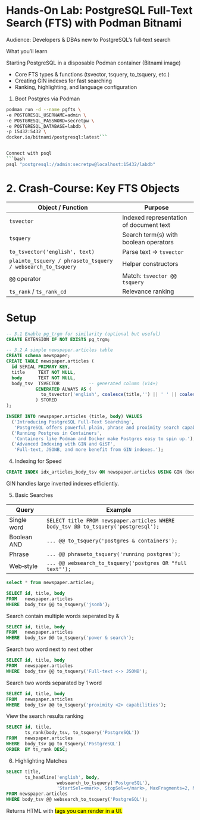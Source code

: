 
# Hands‑On Lab: PostgreSQL Full‑Text Search (FTS) with Podman Bitnami

Audience: Developers & DBAs new to PostgreSQL’s full‑text search

What you’ll learn

Starting PostgreSQL in a disposable Podman container (Bitnami image)

- Core FTS types & functions (tsvector, tsquery, to_tsquery, etc.)
- Creating GIN indexes for fast searching 
- Ranking, highlighting, and language configuration



1. Boot Postgres via Podman


```bash
podman run -d --name pgfts \
-e POSTGRESQL_USERNAME=admin \
-e POSTGRESQL_PASSWORD=secretpw \
-e POSTGRESQL_DATABASE=labdb \
-p 15432:5432 \
docker.io/bitnami/postgresql:latest```


Connect with psql
```bash
psql "postgresql://admin:secretpw@localhost:15432/labdb"
```


# 2. Crash‑Course: Key FTS Objects

| Object / Function                                           | Purpose                                 |
| ----------------------------------------------------------- | --------------------------------------- |
| `tsvector`                                                  | Indexed representation of document text |
| `tsquery`                                                   | Search term(s) with boolean operators   |
| `to_tsvector('english', text)`                              | Parse text → `tsvector`                 |
| `plainto_tsquery / phraseto_tsquery / websearch_to_tsquery` | Helper constructors                     |
| `@@` operator                                               | Match: `tsvector @@ tsquery`            |
| `ts_rank` / `ts_rank_cd`                                    | Relevance ranking                       |


# Setup

```sql
-- 3.1 Enable pg_trgm for similarity (optional but useful)
CREATE EXTENSION IF NOT EXISTS pg_trgm;

-- 3.2 A simple newspaper.articles table
CREATE schema newspaper;
CREATE TABLE newspaper.articles (
  id SERIAL PRIMARY KEY,
  title     TEXT NOT NULL,
  body      TEXT NOT NULL,
  body_tsv  TSVECTOR           -- generated column (v14+)
           GENERATED ALWAYS AS (
             to_tsvector('english', coalesce(title,'') || ' ' || coalesce(body,''))
           ) STORED
);

INSERT INTO newspaper.articles (title, body) VALUES
  ('Introducing PostgreSQL Full-Text Searching',
   'PostgreSQL offers powerful plain, phrase and proximity search capabilities.'),
  ('Running Postgres in Containers',
   'Containers like Podman and Docker make Postgres easy to spin up.'),
  ('Advanced Indexing with GIN and GiST',
   'Full‑text, JSONB, and more benefit from GIN indexes.');

```


4. Indexing for Speed

```sql
CREATE INDEX idx_articles_body_tsv ON newspaper.articles USING GIN (body_tsv);
```

GIN handles large inverted indexes efficiently.


5. Basic Searches

| Query       | Example                                                                  |
| ----------- | ------------------------------------------------------------------------ |
| Single word | `SELECT title FROM newspaper.articles WHERE body_tsv @@ to_tsquery('postgresql');` |
| Boolean AND | `... @@ to_tsquery('postgres & containers');`                            |
| Phrase      | `... @@ phraseto_tsquery('running postgres');`                           |
| Web‑style   | `... @@ websearch_to_tsquery('postgres OR "full text"');`                |

```sql
select * from newspaper.articles;
```

```sql
SELECT id, title, body
FROM   newspaper.articles
WHERE  body_tsv @@ to_tsquery('jsonb');
```

Search contain multiple words seperated by &

```sql
SELECT id, title, body
FROM   newspaper.articles
WHERE  body_tsv @@ to_tsquery('power & search');
```

Search two word next to next other

```sql
SELECT id, title, body
FROM   newspaper.articles
WHERE  body_tsv @@ to_tsquery('Full‑text <-> JSONB');
```

Search two words  separated by 1 word

```sql
SELECT id, title, body
FROM   newspaper.articles
WHERE  body_tsv @@ to_tsquery('proximity <2> capabilities');
```


View the search results ranking

```sql
SELECT id, title,
       ts_rank(body_tsv, to_tsquery('PostgreSQL'))
FROM   newspaper.articles
WHERE  body_tsv @@ to_tsquery('PostgreSQL')
ORDER  BY ts_rank DESC;

```

6. Highlighting Matches

```sql
SELECT title,
       ts_headline('english', body,
                   websearch_to_tsquery('PostgreSQL'),
                   'StartSel=<mark>, StopSel=</mark>, MaxFragments=2, MinWords=4, MaxWords=10')
FROM newspaper.articles
WHERE body_tsv @@ websearch_to_tsquery('PostgreSQL');
```

Returns HTML with <mark> tags you can render in a UI.